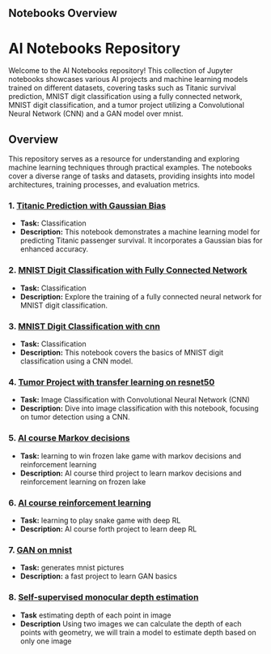 ## Notebooks Overview
# AI Notebooks Repository

Welcome to the AI Notebooks repository! This collection of Jupyter notebooks showcases various AI projects and machine learning models trained on different datasets, covering tasks such as Titanic survival prediction, MNIST digit classification using a fully connected network, MNIST digit classification, and a tumor project utilizing a Convolutional Neural Network (CNN) and a GAN model over mnist.

## Overview

This repository serves as a resource for understanding and exploring machine learning techniques through practical examples. The notebooks cover a diverse range of tasks and datasets, providing insights into model architectures, training processes, and evaluation metrics.


### 1. [Titanic Prediction with Gaussian Bias](titanic%20prediction/titanic_nn.ipynb)

- **Task:** Classification
- **Description:** This notebook demonstrates a machine learning model for predicting Titanic passenger survival. It incorporates a Gaussian bias for enhanced accuracy.

### 2. [MNIST Digit Classification with Fully Connected Network](mnist_linear/mnist-linear.ipynb)

- **Task:** Classification
- **Description:** Explore the training of a fully connected neural network for MNIST digit classification.

### 3. [MNIST Digit Classification with cnn](mnist_cnn/mnist-cnn.ipynb)

- **Task:** Classification
- **Description:** This notebook covers the basics of MNIST digit classification using a CNN model.

### 4. [Tumor Project with transfer learning on resnet50](tumor_project/tumor_project.ipynb)

- **Task:** Image Classification with Convolutional Neural Network (CNN)
- **Description:** Dive into image classification with this notebook, focusing on tumor detection using a CNN.

### 5. [AI course Markov decisions](ai_course_markov/problem.ipynb)
- **Task:** learning to win frozen lake game with markov decisions and reinforcement learning
- **Description:** AI course third project to learn markov decisions and reinforcement learning on frozen lake

### 6. [AI course reinforcement learning](ai_corse_RF)
- **Task:** learning to play snake game with deep RL
- **Description:** AI course forth project to learn deep RL
  
### 7. [GAN on mnist](mnist_GAN/Build_a_Generative_Adversarial_Network_on_mnist.ipynb)
- **Task:** generates mnist pictures
- **Description:** a fast project to learn GAN basics

### 8. [Self-supervised monocular depth estimation](SDE)
- **Task** estimating depth of each point in image
- **Description** Using two images we can calculate the depth of each points with geometry, we will train a model to estimate depth based on only one image

